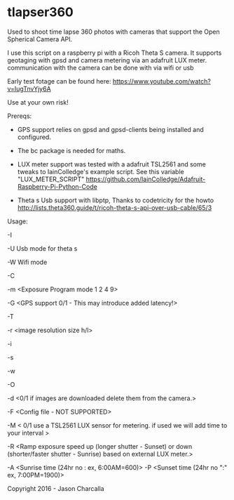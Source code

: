 # tlapser360
Used to shoot time lapse 360 photos with cameras that support the Open Spherical Camera API.

I use this script on a raspberry pi with a Ricoh Theta S camera. It supports geotaging
with gpsd and camera metering via an adafruit LUX meter. communication with the camera 
can be done with via wifi or usb

Early test fotage can be found here: https://www.youtube.com/watch?v=IugTnvYjy6A

Use at your own risk!


Prereqs: 

- GPS support relies on gpsd and gpsd-clients being installed and configured.

- The bc package is needed for maths.

- LUX meter support was tested with a adafruit TSL2561 and some tweaks to IainColledge's
  example script. See this variable "LUX_METER_SCRIPT"
  https://github.com/IainColledge/Adafruit-Raspberry-Pi-Python-Code

- Theta s Usb support with libptp, Thanks to codetricity for the howto 
  http://lists.theta360.guide/t/ricoh-theta-s-api-over-usb-cable/65/3



Usage:

-I <Interval seconds> 

-U Usb mode for theta s 

-W Wifi mode

-C <Image count> 

-m <Exposure Program mode 1 2 4 9> 

-G <GPS support 0/1 - This may introduce added latency!> 

-T <GPS Track log path and file name> 

-r <image resolution size h/l> 

-i <iso> 

-s <shutter speed> 

-w <White Balance> 

-O <Output path /> 

-d <0/1 if images are downloaded delete them from the camera.> 

-F <Config file - NOT SUPPORTED> 

-M < 0/1 use a TSL2561 LUX sensor for metering. if used we will add time to your interval > 

-R <Ramp exposure speed up (longer shutter - Sunset) or down (shorter/faster shutter - Sunrise) based on external LUX meter.> 

-A <Sunrise time (24hr no : ex, 6:00AM=600)> -P <Sunset time (24hr no ":" ex, 7:00PM=1900)>



Copyright 2016 - Jason Charcalla
